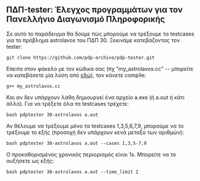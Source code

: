 ## ΠΔΠ-tester: Έλεγχος προγραμμάτων για τον Πανελλήνιο Διαγωνισμό Πληροφορικής

Σε αυτό το παράδειγμα θα δούμε πώς μπορούμε να τρέξουμε τα testcases για το πρόβλημα astrolavos του ΠΔΠ 30. Ξεκινάμε κατεβάζοντας τον tester:

```
git clone https://github.com/pdp-archive/pdp-tester.git
```


Επειτα στον φάκελο με τον κώδικα σας (πχ "my_astrolavos.cc" -- μπορείτε να κατεβάσετε μία λύση από [εδώ](https://github.com/pdp-archive/pdp-archive.github.io/blob/master/_includes/source_code/code/30-PDP/astrolavos/astrolavos_efficient.cc)), τον κάνετε compile:

```
g++ my_astrolavos.cc
```

Και αν δεν υπάρχουν λάθη δημιουργεί ένα αρχείο a.exe (ή a.out ή κάτι άλλο). Για να τρέξετε όλα τα testcases τρέχετε:

```
bash pdptester 30-astrolavos a.out
```

Αν θέλουμε να τρέξουμε μόνο τα testcases 1,3,5,6,7,9, μπορούμε να το τρέξουμε το εξής (προσοχή δεν υπάρχουν κενά μεταξύ των αριθμών):

```
bash pdptester 30-astrolavos a.out --cases 1,3,5-7,9
```

Ο προκαθορισμένος χρονικός περιορισμός είναι 1s. Μπορείτε να το αυξήσετε ως εξής:

```
bash pdptester 30-astrolavos a.out --time_limit 2
```

